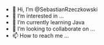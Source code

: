 - 👋 Hi, I’m @SebastianRzeczkowski
- 👀 I’m interested in ...
- 🌱 I’m currently learning Java
- 💞️ I’m looking to collaborate on ...
- 📫 How to reach me ...

<!---
SebastianRzeczkowski/SebastianRzeczkowski is a ✨ special ✨ repository because its `README.md` (this file) appears on your GitHub profile.
You can click the Preview link to take a look at your changes.
--->
